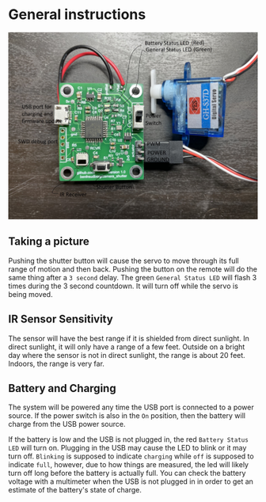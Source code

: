 # General instructions
![img](./imgs/IMG_E0556.jpg)

## Taking a picture
Pushing the shutter button will cause the servo to move through its full range of motion and then back. Pushing the button on the remote will do the same thing after a `3 second` delay. The green `General Status LED` will flash 3 times during the 3 second countdown. It will turn off while the servo is being moved.

## IR Sensor Sensitivity
The sensor will have the best range if it is shielded from direct sunlight. In direct sunlight, it will only have a range of a few feet. Outside on a bright day where the sensor is not in direct sunlight, the range is about 20 feet. Indoors, the range is very far.

## Battery and Charging
The system will be powered any time the USB port is connected to a power source. If the power switch is also in the `On` position, then the battery will charge from the USB power source.

If the battery is low and the USB is not plugged in, the red `Battery Status LED` will turn on. Plugging in the USB may cause the LED to blink or it may turn off. `Blinking` is supposed to indicate `charging` while `off` is supposed to indicate `full`, however, due to how things are measured, the led will likely turn off long before the battery is actually full. You can check the battery voltage with a multimeter when the USB is not plugged in in order to get an estimate of the battery's state of charge.
